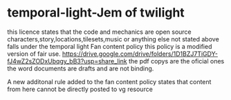 # temporal-light-Jem of twilight
this licence states that the code and mechanics are open source
characters,story,locations,tilesets,music or anything else not stated above falls under the temporal light Fan content policy
this policy is a modified version of fair use.
https://drive.google.com/drive/folders/1D1BZJ7TiGDY-fJ4wZ2sZODxUbqgy_bB3?usp=share_link
the pdf copys are the oficial ones the word documents are drafts and are not binding.

A new additonal rule added to the fan content policy states that content from here cannot be directly posted to vg resource
